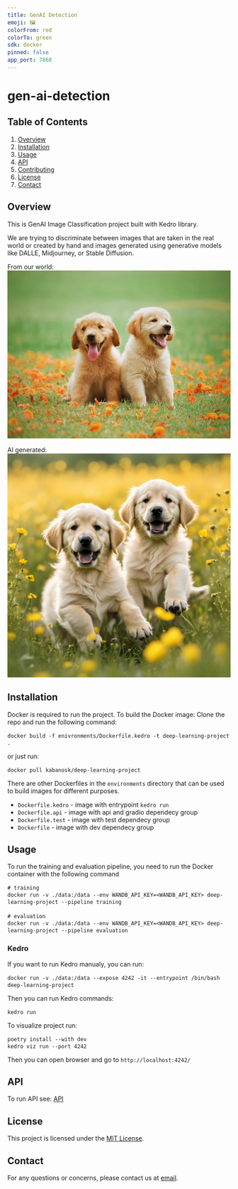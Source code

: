 ```yaml
---
title: GenAI Detection
emoji: 🖼️
colorFrom: red
colorTo: green
sdk: docker
pinned: false
app_port: 7860
---
```


# gen-ai-detection
## Table of Contents
1. [Overview](#overview)
2. [Installation](#installation)
3. [Usage](#usage)
4. [API](#api)
5. [Contributing](#contributing)
6. [License](#license)
7. [Contact](#contact)

## Overview
This is GenAI Image Classification project built with Kedro library.

We are trying to discriminate between images that are taken in the real world or created by hand and images generated using generative models like DALLE, Midjourney, or Stable Diffusion.

From our world:
![Real world puppies](imgs/cHJpdmF0ZS9sci9pbWFnZXMvd2Vic2l0ZS8yMDIyLTA1L25zODIzMC1pbWFnZS5qcGc.webp)

AI generated:
![Puppies generated by Stable Diffusion](imgs/4Q91mZx8dyJfTkuBOokf--4--ojjjo.jpg)

## Installation
Docker is required to run the project. To build the Docker image:
Clone the repo and run the following command:

```
docker build -f enivronments/Dockerfile.kedro -t deep-learning-project .
```
or just run:
```
docker pull kabanosk/deep-learning-project
```

There are other Dockerfiles in the `environments` directory that can be used to build images for different purposes.
* `Dockerfile.kedro` - image with entrypoint `kedro run`
* `Dockerfile.api` - image with api and gradio dependecy group
* `Dockerfile.test` - image with test dependecy group
* `Dockerfile` - image with dev dependecy group


## Usage
To run the training and evaluation pipeline, you need to run the Docker container with the following command

```
# training
docker run -v ./data:/data --env WANDB_API_KEY=<WANDB_API_KEY> deep-learning-project --pipeline training

# evaluation
docker run -v ./data:/data --env WANDB_API_KEY=<WANDB_API_KEY> deep-learning-project --pipeline evaluation
```

### Kedro 

If you want to run Kedro manualy, you can run:

```
docker run -v ./data:/data --expose 4242 -it --entrypoint /bin/bash deep-learning-project
```

Then you can run Kedro commands:

```
kedro run
```

To visualize project run: 

```
poetry install --with dev
kedro viz run --port 4242
```

Then you can open browser and go to `http://localhost:4242/`

## API
To run API see: [API](src/api/README.md)

## License
This project is licensed under the [MIT License](LICENSE).

## Contact
For any questions or concerns, please contact us at [email](mailto:your-email@example.com).
